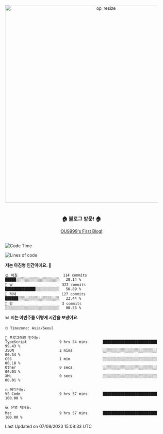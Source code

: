 
<div align=center>
	<img width="650" alt="op_resize" src="https://user-images.githubusercontent.com/113419018/231088010-e65212ff-48c4-480d-bf25-7427638b6e93.png">
</div>
<br>
<div align=center>
	<h3>🏠 블로그 방문! 🏠</h3>
	<a href="https://ou9999-dev.vercel.app/">OU9999's First Blog!</a>
</div>

<br>

<!--START_SECTION:waka-->
![Code Time](http://img.shields.io/badge/Code%20Time-632%20hrs%2034%20mins-blue)

![Lines of code](https://img.shields.io/badge/%EC%A0%80%EB%8A%94%20%EC%97%AC%ED%83%9C%EA%B9%8C%EC%A7%80%20-1.9%20million%20%EC%A4%84%EC%9D%98%20%EC%BD%94%EB%93%9C%EB%A5%BC%20%EC%9E%91%EC%84%B1%ED%96%88%EC%96%B4%EC%9A%94.-blue)

**저는 아침형 인간이에요. 🐤** 

```text
🌞 아침                     114 commits         █████░░░░░░░░░░░░░░░░░░░░   20.14 % 
🌆 낮　                     322 commits         ██████████████░░░░░░░░░░░   56.89 % 
🌃 저녁                     127 commits         ██████░░░░░░░░░░░░░░░░░░░   22.44 % 
🌙 밤　                     3 commits           ░░░░░░░░░░░░░░░░░░░░░░░░░   00.53 % 
```


📊 **저는 이번주를 이렇게 시간을 보냈어요.** 

```text
🕑︎ Timezone: Asia/Seoul

💬 프로그래밍 언어들: 
TypeScript               9 hrs 54 mins       █████████████████████████   99.43 % 
JSON                     2 mins              ░░░░░░░░░░░░░░░░░░░░░░░░░   00.34 % 
CSS                      1 min               ░░░░░░░░░░░░░░░░░░░░░░░░░   00.18 % 
Other                    0 secs              ░░░░░░░░░░░░░░░░░░░░░░░░░   00.03 % 
XML                      0 secs              ░░░░░░░░░░░░░░░░░░░░░░░░░   00.01 % 

🔥 에디터들: 
VS Code                  9 hrs 57 mins       █████████████████████████   100.00 % 

💻 운영 체제들: 
Mac                      9 hrs 57 mins       █████████████████████████   100.00 % 
```


 Last Updated on 07/08/2023 15:08:33 UTC
<!--END_SECTION:waka-->
